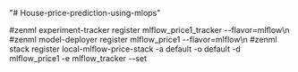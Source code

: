 "# House-price-prediction-using-mlops" 


#zenml experiment-tracker register mlflow_price1_tracker --flavor=mlflow\n
#zenml model-deployer register mlflow_price1 --flavor=mlflow\n
#zenml stack register local-mlflow-price-stack -a default -o default -d mlflow_price1 -e mlflow_tracker --set
